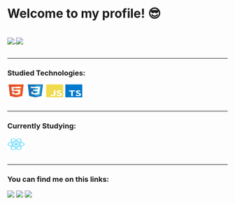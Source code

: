 # Welcome to my profile! 😎
<br>

<div style="display: inline_block">
  <a href="https://github.com/RicarGit">
    <img height="165em" align="center" src="https://github-readme-stats.vercel.app/api?username=RicarGit&show_icons=true&theme=midnight-purple&hide_border=true" />
    <img height="165em" align="center" src="https://github-readme-stats.vercel.app/api/top-langs/?username=RicarGit&layout=compact&theme=midnight-purple&hide_border=true" />
  </a>
</div>
<br>
<hr>

### Studied Technologies:
<div style="display: inline_block">
  <img align="center" height="30" width="40" src="https://raw.githubusercontent.com/devicons/devicon/master/icons/html5/html5-original.svg">
  <img align="center" height="30" width="40" src="https://raw.githubusercontent.com/devicons/devicon/master/icons/css3/css3-original.svg">
  <img align="center" height="30" width="40" src="https://raw.githubusercontent.com/devicons/devicon/master/icons/javascript/javascript-plain.svg">
  <img align="center" height="30" width="40" src="https://raw.githubusercontent.com/devicons/devicon/master/icons/typescript/typescript-original.svg">
</div>
<br>
<hr>

### Currently Studying:
<div style=display: inline_block>
  <img align="center" height="30" width="40" src="https://raw.githubusercontent.com/devicons/devicon/master/icons/react/react-original.svg">
</div>
<br>
<hr>

### You can find me on this links:
<div>
  <a href="https://discord.gg/72a9u4hp" target="_blank"><img src="https://img.shields.io/badge/Discord-7289DA?style=for-the-badge&logo=discord&logoColor=white" target="_blank"></a> 
  <a href = "mailto:ricardoagava@gmail.com"><img src="https://img.shields.io/badge/-Gmail-%23333?style=for-the-badge&logo=gmail&logoColor=white" target="_blank"></a>
  <a href="https://www.linkedin.com/in/ricardo-gava-90632a212" target="_blank"><img src="https://img.shields.io/badge/-LinkedIn-%230077B5?style=for-the-badge&logo=linkedin&logoColor=white" target="_blank"></a>
</div>
